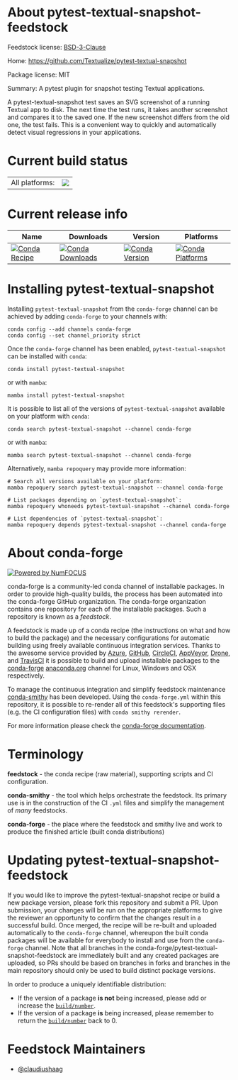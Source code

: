 About pytest-textual-snapshot-feedstock
=======================================

Feedstock license: [BSD-3-Clause](https://github.com/conda-forge/pytest-textual-snapshot-feedstock/blob/main/LICENSE.txt)

Home: https://github.com/Textualize/pytest-textual-snapshot

Package license: MIT

Summary: A pytest plugin for snapshot testing Textual applications.

A pytest-textual-snapshot test saves an SVG screenshot of a running Textual app to disk.
The next time the test runs, it takes another screenshot and compares it to the saved one. If the new screenshot differs from the old one, the test fails.
This is a convenient way to quickly and automatically detect visual regressions in your applications.


Current build status
====================


<table><tr><td>All platforms:</td>
    <td>
      <a href="https://dev.azure.com/conda-forge/feedstock-builds/_build/latest?definitionId=24650&branchName=main">
        <img src="https://dev.azure.com/conda-forge/feedstock-builds/_apis/build/status/pytest-textual-snapshot-feedstock?branchName=main">
      </a>
    </td>
  </tr>
</table>

Current release info
====================

| Name | Downloads | Version | Platforms |
| --- | --- | --- | --- |
| [![Conda Recipe](https://img.shields.io/badge/recipe-pytest--textual--snapshot-green.svg)](https://anaconda.org/conda-forge/pytest-textual-snapshot) | [![Conda Downloads](https://img.shields.io/conda/dn/conda-forge/pytest-textual-snapshot.svg)](https://anaconda.org/conda-forge/pytest-textual-snapshot) | [![Conda Version](https://img.shields.io/conda/vn/conda-forge/pytest-textual-snapshot.svg)](https://anaconda.org/conda-forge/pytest-textual-snapshot) | [![Conda Platforms](https://img.shields.io/conda/pn/conda-forge/pytest-textual-snapshot.svg)](https://anaconda.org/conda-forge/pytest-textual-snapshot) |

Installing pytest-textual-snapshot
==================================

Installing `pytest-textual-snapshot` from the `conda-forge` channel can be achieved by adding `conda-forge` to your channels with:

```
conda config --add channels conda-forge
conda config --set channel_priority strict
```

Once the `conda-forge` channel has been enabled, `pytest-textual-snapshot` can be installed with `conda`:

```
conda install pytest-textual-snapshot
```

or with `mamba`:

```
mamba install pytest-textual-snapshot
```

It is possible to list all of the versions of `pytest-textual-snapshot` available on your platform with `conda`:

```
conda search pytest-textual-snapshot --channel conda-forge
```

or with `mamba`:

```
mamba search pytest-textual-snapshot --channel conda-forge
```

Alternatively, `mamba repoquery` may provide more information:

```
# Search all versions available on your platform:
mamba repoquery search pytest-textual-snapshot --channel conda-forge

# List packages depending on `pytest-textual-snapshot`:
mamba repoquery whoneeds pytest-textual-snapshot --channel conda-forge

# List dependencies of `pytest-textual-snapshot`:
mamba repoquery depends pytest-textual-snapshot --channel conda-forge
```


About conda-forge
=================

[![Powered by
NumFOCUS](https://img.shields.io/badge/powered%20by-NumFOCUS-orange.svg?style=flat&colorA=E1523D&colorB=007D8A)](https://numfocus.org)

conda-forge is a community-led conda channel of installable packages.
In order to provide high-quality builds, the process has been automated into the
conda-forge GitHub organization. The conda-forge organization contains one repository
for each of the installable packages. Such a repository is known as a *feedstock*.

A feedstock is made up of a conda recipe (the instructions on what and how to build
the package) and the necessary configurations for automatic building using freely
available continuous integration services. Thanks to the awesome service provided by
[Azure](https://azure.microsoft.com/en-us/services/devops/), [GitHub](https://github.com/),
[CircleCI](https://circleci.com/), [AppVeyor](https://www.appveyor.com/),
[Drone](https://cloud.drone.io/welcome), and [TravisCI](https://travis-ci.com/)
it is possible to build and upload installable packages to the
[conda-forge](https://anaconda.org/conda-forge) [anaconda.org](https://anaconda.org/)
channel for Linux, Windows and OSX respectively.

To manage the continuous integration and simplify feedstock maintenance
[conda-smithy](https://github.com/conda-forge/conda-smithy) has been developed.
Using the ``conda-forge.yml`` within this repository, it is possible to re-render all of
this feedstock's supporting files (e.g. the CI configuration files) with ``conda smithy rerender``.

For more information please check the [conda-forge documentation](https://conda-forge.org/docs/).

Terminology
===========

**feedstock** - the conda recipe (raw material), supporting scripts and CI configuration.

**conda-smithy** - the tool which helps orchestrate the feedstock.
                   Its primary use is in the construction of the CI ``.yml`` files
                   and simplify the management of *many* feedstocks.

**conda-forge** - the place where the feedstock and smithy live and work to
                  produce the finished article (built conda distributions)


Updating pytest-textual-snapshot-feedstock
==========================================

If you would like to improve the pytest-textual-snapshot recipe or build a new
package version, please fork this repository and submit a PR. Upon submission,
your changes will be run on the appropriate platforms to give the reviewer an
opportunity to confirm that the changes result in a successful build. Once
merged, the recipe will be re-built and uploaded automatically to the
`conda-forge` channel, whereupon the built conda packages will be available for
everybody to install and use from the `conda-forge` channel.
Note that all branches in the conda-forge/pytest-textual-snapshot-feedstock are
immediately built and any created packages are uploaded, so PRs should be based
on branches in forks and branches in the main repository should only be used to
build distinct package versions.

In order to produce a uniquely identifiable distribution:
 * If the version of a package **is not** being increased, please add or increase
   the [``build/number``](https://docs.conda.io/projects/conda-build/en/latest/resources/define-metadata.html#build-number-and-string).
 * If the version of a package **is** being increased, please remember to return
   the [``build/number``](https://docs.conda.io/projects/conda-build/en/latest/resources/define-metadata.html#build-number-and-string)
   back to 0.

Feedstock Maintainers
=====================

* [@claudiushaag](https://github.com/claudiushaag/)

